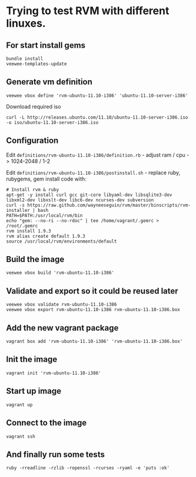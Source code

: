 # Trying to test RVM with different linuxes.

## For start install gems

    bundle install
    veewee-templates-update

## Generate vm definition

    veewee vbox define 'rvm-ubuntu-11.10-i386' 'ubuntu-11.10-server-i386'

Download required iso

    curl -L http://releases.ubuntu.com/11.10/ubuntu-11.10-server-i386.iso -o iso/ubuntu-11.10-server-i386.iso

## Configuration

Edit `definitions/rvm-ubuntu-11.10-i386/definition.rb` - adjust ram / cpu -> 1024-2048 / 1-2

Edit `definitions/rvm-ubuntu-11.10-i386/postinstall.sh` - replace ruby, rubygems, gem install code with:

    # Install rvm & ruby
    apt-get -y install curl gcc git-core libyaml-dev libsqlite3-dev libxml2-dev libxslt-dev libc6-dev ncurses-dev subversion
    curl -s https://raw.github.com/wayneeseguin/rvm/master/binscripts/rvm-installer | bash
    PATH=$PATH:/usr/local/rvm/bin
    echo "gem: --no-ri --no-rdoc" | tee /home/vagrant/.gemrc > /root/.gemrc
    rvm install 1.9.3
    rvm alias create default 1.9.3
    source /usr/local/rvm/environments/default

## Build the image

    veewee vbox build 'rvm-ubuntu-11.10-i386'

## Validate and export so it could be reused later

    veewee vbox validate rvm-ubuntu-11.10-i386
    veewee vbox export rvm-ubuntu-11.10-i386 rvm-ubuntu-11.10-i386.box

## Add the new vagrant package

    vagrant box add 'rvm-ubuntu-11.10-i386' 'rvm-ubuntu-11.10-i386.box'

## Init the image

    vagrant init 'rvm-ubuntu-11.10-i386'

## Start up image

    vagrant up

## Connect to the image

    vagrant ssh

## And finally run some tests

    ruby -rreadline -rzlib -ropenssl -rcurses -ryaml -e 'puts :ok'
